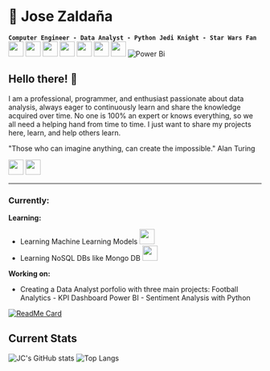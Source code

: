 <link rel="stylesheet" type='text/css' href="https://cdn.jsdelivr.net/gh/devicons/devicon@latest/devicon.min.css" />
          
<!--
**jzaldana-server84/jzaldana-server84** is a ✨ _special_ ✨ repository because its `README.md` (this file) appears on your GitHub profile.

Here are some ideas to get you started:

- 🔭 I’m currently working on ...
- 🌱 I’m currently learning ...
- 👯 I’m looking to collaborate on ...
- 🤔 I’m looking for help with ...
- 💬 Ask me about ...
- 📫 How to reach me: ...
- 😄 Pronouns: ...
- ⚡ Fun fact: ...
-->

# 🤖 Jose Zaldaña
**` Computer Engineer - Data Analyst - Python Jedi Knight - Star Wars Fan `**
<br>
<img height=30px width=30px src="https://cdn.jsdelivr.net/gh/devicons/devicon@latest/icons/python/python-original.svg" />
<img height=30px width=30px src="https://cdn.jsdelivr.net/gh/devicons/devicon@latest/icons/azuresqldatabase/azuresqldatabase-original.svg" />
<img height=30px width=30px src="https://cdn.jsdelivr.net/gh/devicons/devicon@latest/icons/microsoftsqlserver/microsoftsqlserver-original.svg" />
<img height=30px width=30px src="https://cdn.jsdelivr.net/gh/devicons/devicon@latest/icons/postgresql/postgresql-original.svg" />
<img height=30px width=30px src="https://cdn.jsdelivr.net/gh/devicons/devicon@latest/icons/html5/html5-original.svg" />
<img height=30px width=30px src="https://cdn.jsdelivr.net/gh/devicons/devicon@latest/icons/javascript/javascript-original.svg" />
<img height=30px width=30px src="https://cdn.jsdelivr.net/gh/devicons/devicon@latest/icons/ubuntu/ubuntu-original.svg" />
![Power Bi](https://img.shields.io/badge/power_bi-F2C811?style=for-the-badge&logo=powerbi&logoColor=black)


<!-- <img height=30px width=30px src="https://cdn.jsdelivr.net/gh/devicons/devicon@latest/icons/r/r-original.svg" /> -->
          
## Hello there! 👋

I am a professional, programmer, and enthusiast passionate about data analysis, always eager to continuously learn and share the knowledge acquired over time. No one is 100% an expert or knows everything, so we all need a helping hand from time to time. I just want to share my projects here, learn, and help others learn.

"Those who can imagine anything, can create the impossible." Alan Turing


<i>
<img height=30px width=30px  src="https://cdn.jsdelivr.net/gh/devicons/devicon@latest/icons/twitter/twitter-original.svg" />
<a href="https://www.linkedin.com/in/jzaldanav" target="_blank"><img height=30px width=30px src="https://cdn.jsdelivr.net/gh/devicons/devicon@latest/icons/linkedin/linkedin-original.svg" /></a>
</i>
<hr>

### Currently:

<strong>Learning:</strong>
- Learning Machine Learning Models <img height=30px width=30px src="https://cdn.jsdelivr.net/gh/devicons/devicon@latest/icons/scikitlearn/scikitlearn-original.svg" />
- Learning NoSQL DBs like Mongo DB <img height=30px width=30px src="https://cdn.jsdelivr.net/gh/devicons/devicon@latest/icons/mongodb/mongodb-original-wordmark.svg" />

<strong>Working on:</strong>

- Creating a Data Analyst porfolio with three main projects: Football Analytics - KPI Dashboard Power BI -  Sentiment Analysis with Python

[![ReadMe Card](https://github-readme-stats.vercel.app/api/pin/?username=jzaldana.server84&repo=DataAnalysisPortfolio)](https://github.com/jzaldana-server84/DataAnalysisPortfolio)

## Current Stats

![JC's GitHub stats](https://github-readme-stats.vercel.app/api?username=jzaldana.server84&show_icons=true&theme=radical) 
![Top Langs](https://github-readme-stats.vercel.app/api/top-langs/?username=jzaldana.server84&hide_progress=false&layout=compact)


          
          
          
